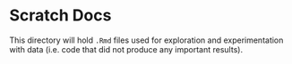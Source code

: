 # Scratch Docs

This directory will hold `.Rmd` files used for exploration and experimentation with data (i.e. code that did not produce any important results).
